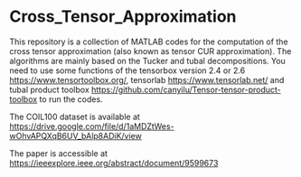 # Cross_Tensor_Approximation
This repository is a collection of MATLAB codes for the computation of the cross tensor approximation (also known as tensor CUR approximation). The algorithms are mainly based on the Tucker and tubal decompositions. You need to use some functions of the tensorbox version 2.4 or 2.6 https://www.tensortoolbox.org/, tensorlab https://www.tensorlab.net/ and tubal product toolbox https://github.com/canyilu/Tensor-tensor-product-toolbox to run the codes.

The COIL100 dataset is available at https://drive.google.com/file/d/1aMDZtWes-wOhvAPQXqB6UV_bAlp8ADiK/view

The paper is accessible at https://ieeexplore.ieee.org/abstract/document/9599673
